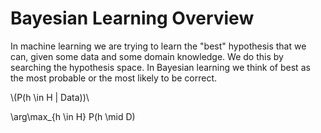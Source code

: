 # Bayesian Learning Overview

In machine learning we are trying to learn the "best" hypothesis that we can, given some data and some domain knowledge. We do this by searching the hypothesis space. In Bayesian learning we think of best as the most probable or the most likely to be correct. 

\\(P(h \in H | Data))\\

\arg\max_{h \in H} P(h \mid D)